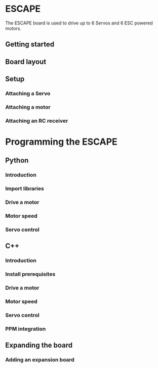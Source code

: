 # ESCAPE

The ESCAPE board is used to drive up to 6 Servos and 6 ESC powered motors.

## Getting started
## Board layout
## Setup
### Attaching a Servo
### Attaching a motor
### Attaching an RC receiver

# Programming the ESCAPE

## Python

### Introduction
### Import libraries
### Drive a motor
### Motor speed
### Servo control

## C++

### Introduction
### Install prerequisites
### Drive a motor
### Motor speed
### Servo control
### PPM integration

## Expanding the board

### Adding an expansion board


